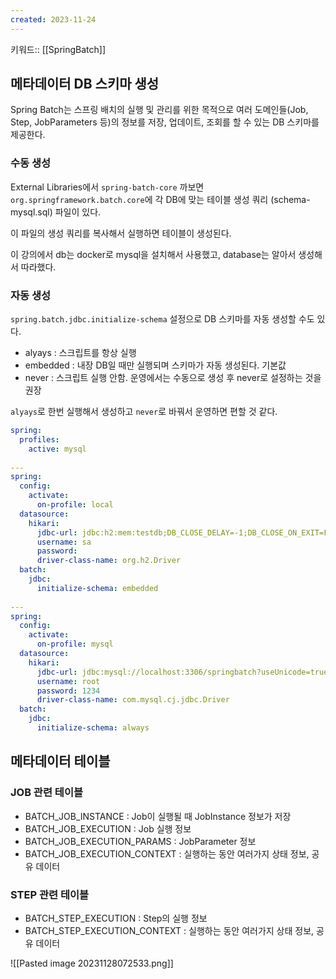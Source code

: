 ```yaml
---
created: 2023-11-24
---
```

키워드:: [[SpringBatch]]

## 메타데이터 DB 스키마 생성

Spring Batch는 스프링 배치의 실행 및 관리를 위한 목적으로 여러 도메인들(Job, Step, JobParameters 등)의 정보를 저장, 업데이트, 조회를 할 수 있는 DB 스키마를 제공한다.

### 수동 생성

External Libraries에서 `spring-batch-core` 까보면 `org.springframework.batch.core`에 각 DB에 맞는 테이블 생성 쿼리 (schema-mysql.sql) 파일이 있다.

이 파일의 생성 쿼리를 복사해서 실행하면 테이블이 생성된다.

이 강의에서 db는 docker로 mysql을 설치해서 사용했고, database는 알아서 생성해서 따라했다.

### 자동 생성

`spring.batch.jdbc.initialize-schema` 설정으로 DB 스키마를 자동 생성할 수도 있다.

- alyays : 스크립트를 항상 실행
- embedded : 내장 DB일 때만 실행되며 스키마가 자동 생성된다. 기본값
- never : 스크립트 실행 안함. 운영에서는 수동으로 생성 후 never로 설정하는 것을 권장

`alyays`로 한번 실행해서 생성하고 `never`로 바꿔서 운영하면 편할 것 같다.

```yml
spring:  
  profiles:  
    active: mysql  
  
---  
spring:  
  config:  
    activate:  
      on-profile: local  
  datasource:  
    hikari:  
      jdbc-url: jdbc:h2:mem:testdb;DB_CLOSE_DELAY=-1;DB_CLOSE_ON_EXIT=FALSE  
      username: sa  
      password:  
      driver-class-name: org.h2.Driver  
  batch:  
    jdbc:  
      initialize-schema: embedded  
  
---  
spring:  
  config:  
    activate:  
      on-profile: mysql  
  datasource:  
    hikari:  
      jdbc-url: jdbc:mysql://localhost:3306/springbatch?useUnicode=true&characterEncoding=utf8  
      username: root  
      password: 1234  
      driver-class-name: com.mysql.cj.jdbc.Driver  
  batch:  
    jdbc:  
      initialize-schema: always
```

## 메타데이터 테이블

### JOB 관련 테이블

- BATCH_JOB_INSTANCE : Job이 실행될 때 JobInstance 정보가 저장
- BATCH_JOB_EXECUTION : Job 실행 정보
- BATCH_JOB_EXECUTION_PARAMS : JobParameter 정보
- BATCH_JOB_EXECUTION_CONTEXT : 실행하는 동안 여러가지 상태 정보, 공유 데이터

### STEP 관련 테이블

- BATCH_STEP_EXECUTION : Step의 실행 정보
- BATCH_STEP_EXECUTION_CONTEXT : 실행하는 동안 여러가지 상태 정보, 공유 데이터

![[Pasted image 20231128072533.png]]